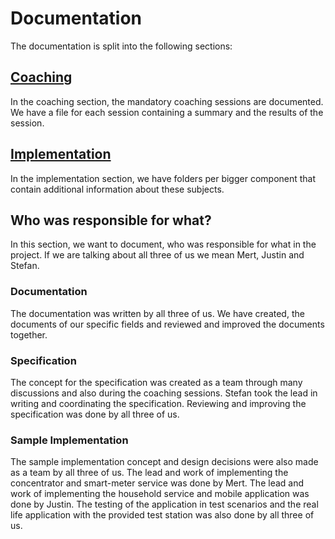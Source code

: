 # Documentation

The documentation is split into the following sections:
## [Coaching](./coaching/)

In the coaching section, the mandatory coaching sessions are documented. We have a file for each session containing a summary and the results of the session.

## [Implementation](./implementation/)

In the implementation section, we have folders per bigger component that contain additional information about these subjects.

## Who was responsible for what?

In this section, we want to document, who was responsible for what in the project. If we are talking about all three of us we mean Mert, Justin and Stefan.

### Documentation

The documentation was written by all three of us. We have created, the documents of our specific fields and reviewed and improved the documents together.

### Specification

The concept for the specification was created as a team through many discussions and also during the coaching sessions. Stefan took the lead in writing and coordinating the specification. Reviewing and improving the specification was done by all three of us.

### Sample Implementation

The sample implementation concept and design decisions were also made as a team by all three of us. The lead and work of implementing the concentrator and smart-meter service was done by Mert. The lead and work of implementing the household service and mobile application was done by Justin. The testing of the application in test scenarios and the real life application with the provided test station was also done by all three of us.
